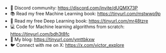 - 👬 Discord community: https://discord.com/invite/dUQMX73P
- 📚 Read my free Machine Learning book: https://tinyurl.com/mstwwp9p
- 🤖 Read my free Deep Learning book: https://tinyurl.com/mr48tzre
- 💻 Code for Machine learning algorithms from scratch: https://tinyurl.com/bdh3t8fc
- 🧠 My blog: https://tinyurl.com/ymttbkxw
- 🐦 Connect with me on X: https://x.com/victor_explore
